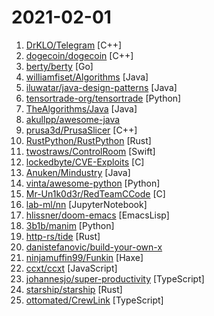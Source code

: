 # 2021-02-01

1. [DrKLO/Telegram](https://github.com/DrKLO/Telegram "Telegram for Android source") [C++]
2. [dogecoin/dogecoin](https://github.com/dogecoin/dogecoin "very currency") [C++]
3. [berty/berty](https://github.com/berty/berty "Berty is a secure peer-to-peer messaging app that works with or without internet access, cellular data or trust in the network") [Go]
4. [williamfiset/Algorithms](https://github.com/williamfiset/Algorithms "A collection of algorithms and data structures") [Java]
5. [iluwatar/java-design-patterns](https://github.com/iluwatar/java-design-patterns "Design patterns implemented in Java") [Java]
6. [tensortrade-org/tensortrade](https://github.com/tensortrade-org/tensortrade "An open source reinforcement learning framework for training, evaluating, and deploying robust trading agents.") [Python]
7. [TheAlgorithms/Java](https://github.com/TheAlgorithms/Java "All Algorithms implemented in Java") [Java]
8. [akullpp/awesome-java](https://github.com/akullpp/awesome-java "A curated list of awesome frameworks, libraries and software for the Java programming language.") 
9. [prusa3d/PrusaSlicer](https://github.com/prusa3d/PrusaSlicer "G-code generator for 3D printers (RepRap, Makerbot, Ultimaker etc.)") [C++]
10. [RustPython/RustPython](https://github.com/RustPython/RustPython "A Python Interpreter written in Rust") [Rust]
11. [twostraws/ControlRoom](https://github.com/twostraws/ControlRoom "A macOS app to control the Xcode Simulator.") [Swift]
12. [lockedbyte/CVE-Exploits](https://github.com/lockedbyte/CVE-Exploits "PoCs for public CVE's I have been working on.") [C]
13. [Anuken/Mindustry](https://github.com/Anuken/Mindustry "A sandbox tower defense game") [Java]
14. [vinta/awesome-python](https://github.com/vinta/awesome-python "A curated list of awesome Python frameworks, libraries, software and resources") [Python]
15. [Mr-Un1k0d3r/RedTeamCCode](https://github.com/Mr-Un1k0d3r/RedTeamCCode "Red Team C code repo") [C]
16. [lab-ml/nn](https://github.com/lab-ml/nn "🧠 Minimal implementations/tutorials of deep learning papers with side-by-side notes") [JupyterNotebook]
17. [hlissner/doom-emacs](https://github.com/hlissner/doom-emacs "An Emacs framework for the stubborn martian hacker") [EmacsLisp]
18. [3b1b/manim](https://github.com/3b1b/manim "Animation engine for explanatory math videos") [Python]
19. [http-rs/tide](https://github.com/http-rs/tide "Fast and friendly HTTP server framework for async Rust") [Rust]
20. [danistefanovic/build-your-own-x](https://github.com/danistefanovic/build-your-own-x "🤓 Build your own (insert technology here)") 
21. [ninjamuffin99/Funkin](https://github.com/ninjamuffin99/Funkin "") [Haxe]
22. [ccxt/ccxt](https://github.com/ccxt/ccxt "A JavaScript / Python / PHP cryptocurrency trading API with support for more than 120 bitcoin/altcoin exchanges") [JavaScript]
23. [johannesjo/super-productivity](https://github.com/johannesjo/super-productivity "To-do list & time tracker for programmers and other digital workers with Jira, Github, and Gitlab integration") [TypeScript]
24. [starship/starship](https://github.com/starship/starship "☄🌌️ The minimal, blazing-fast, and infinitely customizable prompt for any shell!") [Rust]
25. [ottomated/CrewLink](https://github.com/ottomated/CrewLink "Free, open, Among Us Proximity Chat") [TypeScript]
